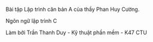 Bài tập Lập trình căn bản A của thầy Phan Huy Cường.

Ngôn ngữ lập trình C

Làm bởi Trần Thanh Duy - Kỹ thuật phần mềm - K47 CTU
